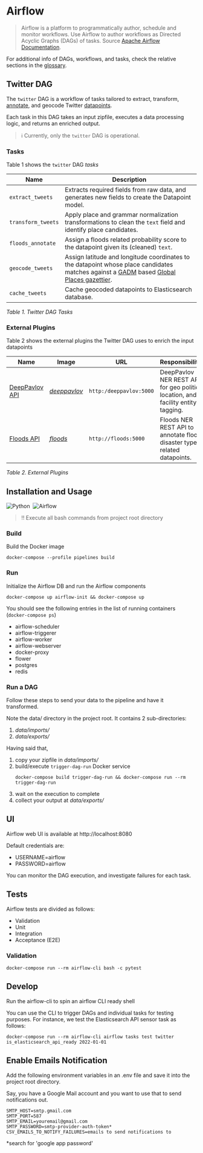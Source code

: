 # Airflow

> Airflow is a platform to programmatically author, schedule and monitor workflows.
> Use Airflow to author workflows as Directed Acyclic Graphs (DAGs) of tasks.
> Source [Apache Airflow Documentation](https://airflow.apache.org/docs/apache-airflow/2.2.3/index.html#apache-airflow-documentation).

For additional info of DAGs, workflows, and tasks, check the relative sections in the [glossary](../docs/glossary.md). 

## Twitter DAG

The `twitter` DAG is a workflow of tasks tailored to extract, transform,
[annotate](../docs/glossary.md#annotate), and geocode Twitter [datapoints](../docs/glossary.md#datapoint).

Each task in this DAG takes an input zipfile, executes a data processing logic,
and returns an enriched output.

> :information_source: Currently, only the `twitter` DAG is operational.

### Tasks

Table 1 shows the `twitter` DAG _tasks_

|Name|Description|
|----|-----------|
|`extract_tweets`|Extracts required fields from raw data, and generates new fields to create the Datapoint model.|
|`transform_tweets`|Apply place and grammar normalization transformations to clean the `text` field and identify place candidates.|
|`floods_annotate`|Assign a floods related probability score to the datapoint given its (cleaned) `text`.|
|`geocode_tweets`|Assign latitude and longitude coordinates to the datapoint whose place candidates matches against a [GADM](https://gadm.org) based [Global Places gazettier](geocode_tweets/config/global_places_v1.tsv).|
|`cache_tweets`|Cache geocoded datapoints to Elasticsearch database.|

_Table 1. Twitter DAG Tasks_

### External Plugins

Table 2 shows the external plugins the Twitter DAG uses to enrich the input datapoints

|Name|Image|URL|Responsibilities|
|----|-----|---|----------------|
|[DeepPavlov API](annotators/deeppavlov/README.md)|[_deeppavlov_](annotators/deeppavlov/Dockerfile)|`http:/deeppavlov:5000`|DeepPavlov NER REST API for geo political, location, and facility entity tagging.|
|[Floods API](annotators/floods/README.md)|[_floods_](annotators/floods/Dockerfile)|`http://floods:5000`|Floods NER REST API to annotate floods disaster type related datapoints.|

_Table 2. External Plugins_

## Installation and Usage

![Python](https://img.shields.io/badge/Python-3.8-information)&nbsp;&nbsp;![Airflow](https://img.shields.io/badge/Airflow-2.2.3-information)

> :bangbang: Execute all bash commands from project root directory

### Build

Build the Docker image

```shell
docker-compose --profile pipelines build
```

### Run

Initialize the Airflow DB and run the Airflow components

```shell
docker-compose up airflow-init && docker-compose up
```

You should see the following entries in the list of running containers (`docker-compose ps`)

- airflow-scheduler
- airflow-triggerer
- airflow-worker
- airflow-webserver
- docker-proxy
- flower
- postgres
- redis

### Run a DAG

Follow these steps to send your data to the pipeline and have it transformed.

Note the data/ directory in the project root. It contains 2 sub-directories:
1. _data/imports/_
2. _data/exports/_

Having said that,
1. copy your zipfile in _data/imports/_
2. build/execute `trigger-dag-run` Docker service
    ```shell
    docker-compose build trigger-dag-run && docker-compose run --rm trigger-dag-run
    ```
3. wait on the execution to complete
4. collect your output at _data/exports/_

## UI

Airflow web UI is available at http://localhost:8080 

Default credentials are:
* USERNAME=airflow
* PASSWORD=airflow

You can monitor the DAG execution, and investigate failures for each task.

## Tests

Airflow tests are divided as follows:

* Validation
* Unit
* Integration
* Acceptance (E2E)

### Validation

```shell
docker-compose run --rm airflow-cli bash -c pytest
```

## Develop

Run the airflow-cli to spin an airflow CLI ready shell

You can use the CLI to trigger DAGs and individual tasks for testing purposes. 
For instance, we test the Elasticsearch API sensor task as follows:

```shell
docker-compose run --rm airflow-cli airflow tasks test twitter is_elasticsearch_api_ready 2022-01-01
```

## Enable Emails Notification

Add the following environment variables in an .env file and save it into the project root directory.

Say, you have a Google Mail account and you want to use that to send notifications out.

```shell
SMTP_HOST=smtp.gmail.com
SMTP_PORT=587
SMTP_EMAIL=youremail@gmail.com
SMTP_PASSWORD=smtp-provider-auth-token*
CSV_EMAILS_TO_NOTIFY_FAILURES=emails to send notifications to
```

\*search for 'google app password'


